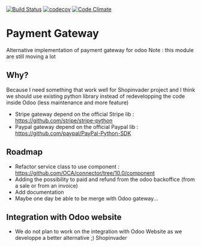 [![Build Status](https://travis-ci.org/akretion/payment-gateway.svg?branch=10.0)](https://travis-ci.org/akretion/payment-gateway)
[![codecov](https://codecov.io/gh/akretion/payment-gateway/branch/10.0/graph/badge.svg)](https://codecov.io/gh/akretion/payment-gateway/branch/10.0)
[![Code Climate](https://codeclimate.com/github/akretion/payment-gateway/badges/gpa.svg)](https://codeclimate.com/github/akretion/payment-gateway)


# Payment Gateway

Alternative implementation of payment gateway for odoo
Note : this module are still moving a lot


## Why?
Because I need something that work well for Shopinvader project and I think we should use existing python library instead of redevelopping the code inside Odoo (less maintenance and more feature)

- Stripe gateway depend on the official Stripe lib : https://github.com/stripe/stripe-python
- Paypal gateway depend on the official Paypal lib : https://github.com/paypal/PayPal-Python-SDK

## Roadmap
- Refactor service class to use component : https://github.com/OCA/connector/tree/10.0/component
- Adding the possibility to paid and refund from the odoo backoffice (from a sale or from an invoice)
- Add documentation
- Maybe one day be able to be merge with Odoo gateway...

## Integration with Odoo website
- We do not plan to work on the integration with Odoo Website as we developpe a better alternative ;) Shopinvader

